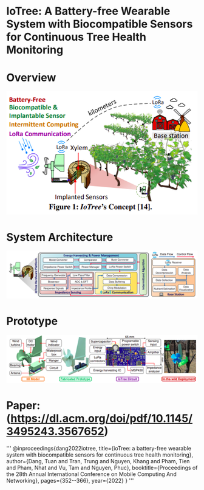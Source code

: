 # IoTree: A Battery-free Wearable System with Biocompatible Sensors for Continuous Tree Health Monitoring
 
 # Overview
 ![Alt text](Images/overview.png)
 
 # System Architecture
 ![Alt text](Images/architecture.png)
 
 # Prototype
 ![Alt text](Images/prototype.png)
 
# Paper: (https://dl.acm.org/doi/pdf/10.1145/3495243.3567652)
'''
@inproceedings{dang2022iotree,
  title={ioTree: a battery-free wearable system with biocompatible sensors for continuous tree health monitoring},
  author={Dang, Tuan and Tran, Trung and Nguyen, Khang and Pham, Tien and Pham, Nhat and Vu, Tam and Nguyen, Phuc},
  booktitle={Proceedings of the 28th Annual International Conference on Mobile Computing And Networking},
  pages={352--366},
  year={2022}
}
'''
